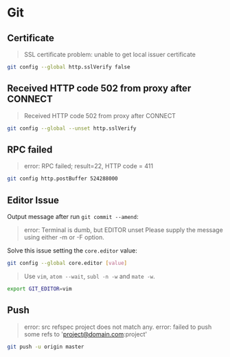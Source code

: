 # Git

## Certificate

> SSL certificate problem: unable to get local issuer certificate

```sh
git config --global http.sslVerify false
```

## Received HTTP code 502 from proxy after CONNECT

> Received HTTP code 502 from proxy after CONNECT

```sh
git config --global --unset http.sslVerify
```

## RPC failed

> error: RPC failed; result=22, HTTP code = 411

```sh
git config http.postBuffer 524288000
```

## Editor Issue

Output message after run `git commit --amend`:

> error: Terminal is dumb, but EDITOR unset
> Please supply the message using either -m or -F option.

Solve this issue setting the `core.editor` value:

```sh
git config --global core.editor [value]
```

> Use `vim`, `atom --wait`, `subl -n -w` and `mate -w`.

```sh
export GIT_EDITOR=vim
```

## Push

> error: src refspec project does not match any.
> error: failed to push some refs to 'project@domain.com:project'

```sh
git push -u origin master
```
